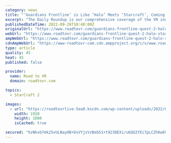 ```yaml
---
category: news
title: "‘Guardians Frontline’ is Like ‘Halo’ Meets ‘Starcraft’, Coming to Quest 2 & SteamVR Early 2023"
excerpt: "The Daily Roundup is our comprehensive coverage of the VR industry wrapped up into one daily email, delivered directly to your inbox."
publishedDateTime: 2022-09-26T10:48:00Z
originalUrl: "https://www.roadtovr.com/guardians-frontline-quest-2-halo-starcraft/"
webUrl: "https://www.roadtovr.com/guardians-frontline-quest-2-halo-starcraft/"
ampWebUrl: "https://www.roadtovr.com/guardians-frontline-quest-2-halo-starcraft/amp/"
cdnAmpWebUrl: "https://www-roadtovr-com.cdn.ampproject.org/c/s/www.roadtovr.com/guardians-frontline-quest-2-halo-starcraft/amp/"
type: article
quality: 45
heat: 45
published: false

provider:
  name: Road to VR
  domain: roadtovr.com

topics:
  - StarCraft 2

images:
  - url: "https://roadtovrlive-5ea0.kxcdn.com/wp-content/uploads/2022/09/guardians-frontline-3.jpg"
    width: 1920
    height: 1080
    isCached: true

secured: "hzNkxb7mk25vULNayOB+DsVYjsVzBeb51+t923DEXi/u6QG2YEi7pLCZhKwEGFS5ENsSDJlCevB1FeDeuFBTSIIUdHQb453KkHrL+0yovWIku2yQrhPBr0A7q6uxL3d+bTV+hAjJksps5zuP4Voi/6v3tZYB8khTsAyWivMRlu5E3vZ3170b2wsV9GVsgUSCv0OgcnCqH2uSNnQ9AfzHZh7x/A8rNHMXt7szAZ2+Kqf886MKr17Gpapeu762G0XFVCIqnGXXPKP0D8j9jQ891WdyLIb48avJeKyM5R+3mpiwi9L++zditxLI0DibG782UcxKK2v2PddxJ0ulNGnZNINvuxdGRVnx0g3cUCj4UmU=;e4enYm+8lX7VFCB/WJB7Vg=="
---
```


